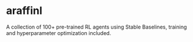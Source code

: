 # araffinl
A collection of 100+ pre-trained RL agents using Stable Baselines, training and hyperparameter optimization included.
